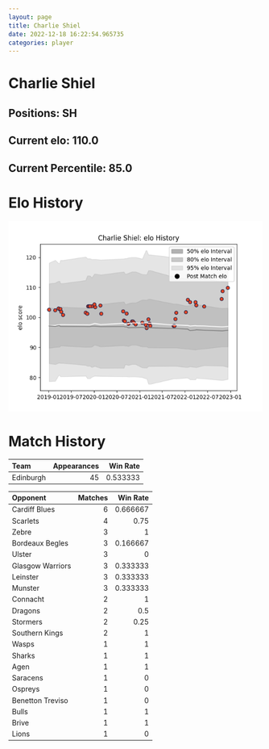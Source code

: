```yaml
---  
layout: page  
title: Charlie Shiel  
date: 2022-12-18 16:22:54.965735  
categories: player  
---
```

# Charlie Shiel

## Positions: SH

## Current elo: 110.0

## Current Percentile: 85.0

# Elo History


![elo history](history_CharlieShiel.png)
# Match History


| Team      |   Appearances |   Win Rate |
|:----------|--------------:|-----------:|
| Edinburgh |            45 |   0.533333 |

| Opponent         |   Matches |   Win Rate |
|:-----------------|----------:|-----------:|
| Cardiff Blues    |         6 |   0.666667 |
| Scarlets         |         4 |   0.75     |
| Zebre            |         3 |   1        |
| Bordeaux Begles  |         3 |   0.166667 |
| Ulster           |         3 |   0        |
| Glasgow Warriors |         3 |   0.333333 |
| Leinster         |         3 |   0.333333 |
| Munster          |         3 |   0.333333 |
| Connacht         |         2 |   1        |
| Dragons          |         2 |   0.5      |
| Stormers         |         2 |   0.25     |
| Southern Kings   |         2 |   1        |
| Wasps            |         1 |   1        |
| Sharks           |         1 |   1        |
| Agen             |         1 |   1        |
| Saracens         |         1 |   0        |
| Ospreys          |         1 |   0        |
| Benetton Treviso |         1 |   0        |
| Bulls            |         1 |   1        |
| Brive            |         1 |   1        |
| Lions            |         1 |   0        |